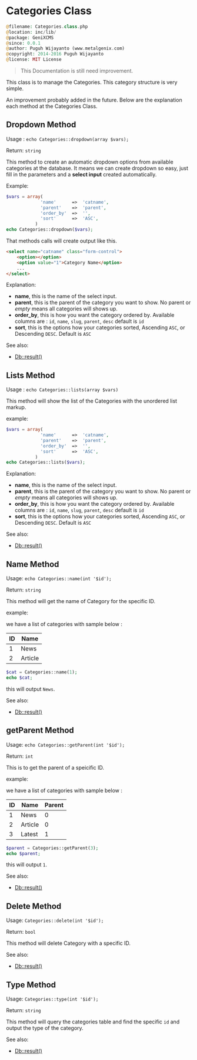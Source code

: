 # Categories Class

```php
@filename: Categories.class.php
@location: inc/lib/
@package: GeniXCMS
@since: 0.0.1
@author: Puguh Wijayanto (www.metalgenix.com)
@copyright: 2014-2016 Puguh Wijayanto
@license: MIT License
```

> This Documentation is still need improvement.

This class is to manage the Categories. This category structure is very simple. 

An improvement probably added in the future. Below are the explanation each method at the Categories Class.


## Dropdown Method

Usage : `echo Categories::dropdown(array $vars);`

Return: `string`

This method to create an automatic dropdown options from available categories at the database. It means we can create dropdown so easy, just fill in the parameters and a **select input** created automatically.

Example:

```php
$vars = array(
             'name'      =>  'catname',
             'parent'    =>  'parent',
             'order_by'  =>  '',
             'sort'      =>  'ASC',
           )
echo Categories::dropdown($vars);
```

That methods calls will create output like this.

```html
<select name="catname" class="form-control">
	<option></option>
	<option value="1">Category Name</option>
	...
</select>

```

Explanation:

- **name**, this is the name  of the select input.
- **parent**, this is the parent of the category you want to show. No parent or *empty* means all categories will shows up. 
- **order_by**, this is how you want the category ordered by. Available columns are : `id`, `name`, `slug`, `parent`, `desc` default is `id`
- **sort**, this is the options how your categories sorted, Ascending `ASC`, or Descending `DESC`. Default is `ASC`


See also:

- [Db::result()](db.class.md)

  

## Lists Method
Usage : `echo Categories::lists(array $vars)`

This method will show the list of the Categories with the unordered list markup. 

example: 

```php
$vars = array(
             'name'      =>  'catname',
             'parent'    =>  'parent',
             'order_by'  =>  '',
             'sort'      =>  'ASC',
           )
echo Categories::lists($vars);
```

Explanation:

- **name**, this is the name  of the select input.
- **parent**, this is the parent of the category you want to show. No parent or *empty* means all categories will shows up. 
- **order_by**, this is how you want the category ordered by. Available columns are : `id`, `name`, `slug`, `parent`, `desc` default is `id`
- **sort**, this is the options how your categories sorted, Ascending `ASC`, or Descending `DESC`. Default is `ASC`

See also:

- [Db::result()](db.class.md)


## Name Method

Usage: `echo Categories::name(int '$id');`

Return: `string`

This method will get the name of Category for the specific ID.

example:

we have a list of categories with sample below :



| ID  | Name     |
|-----|----------|
| 1   | News     |
| 2   | Article  |


```php
$cat = Categories::name(1);
echo $cat;
```

this will output `News`.



See also:

- [Db::result()](db.class.md)
  

## getParent Method

Usage: `echo Categories::getParent(int '$id');`

Return: `int`

This is to get the parent of a speicific ID.

example:

we have a list of categories with sample below :



| ID | Name    | Parent |
|----|---------|--------|
| 1  | News    | 0
| 2  | Article | 0
| 3  | Latest  | 1


```php
$parent = Categories::getParent(3);
echo $parent;
```

this will output `1`.

See also:

- [Db::result()](db.class.md)



## Delete Method

Usage: `Categories::delete(int '$id');`

Return: `bool`

This method will delete Category with a specific ID.

See also:

- [Db::result()](db.class.md)


## Type Method 

Usage: `Categories::type(int '$id');`

Return: `string`

This method will query the categories table and find the specific `id` and output the type of the category.


See also:

- [Db::result()](db.class.md)



